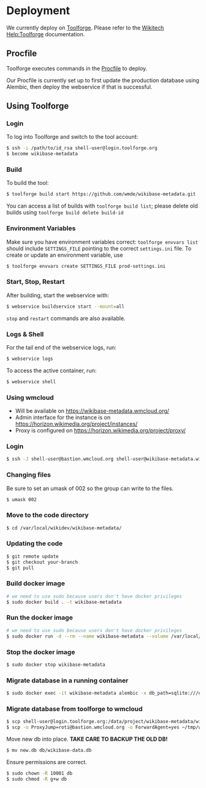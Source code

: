 # Deployment

We currently deploy on [Toolforge](https://toolsadmin.wikimedia.org/). Please refer to the [Wikitech Help:Toolforge](https://wikitech.wikimedia.org/wiki/Help:Toolforge) documentation.

## Procfile

Toolforge executes commands in the [Procfile](../Procfile) to deploy.

Our Procfile is currently set up to first update the production database using Alembic, then deploy the webservice if that is successful.

## Using Toolforge

### Login

To log into Toolforge and switch to the tool account:

```bash
$ ssh -i /path/to/id_rsa shell-user@login.toolforge.org
$ become wikibase-metadata
```

### Build

To build the tool:

```bash
$ toolforge build start https://github.com/wmde/wikibase-metadata.git
```

You can access a list of builds with `toolforge build list`; please delete old builds using `toolforge build delete build-id`

### Environment Variables

Make sure you have environment variables correct: `toolforge envvars list` should include `SETTINGS_FILE` pointing to the correct `settings.ini` file. To create or update an environment variable, use

```bash
$ toolforge envvars create SETTINGS_FILE prod-settings.ini
```

### Start, Stop, Restart

After building, start the webservice with:

```bash
$ webservice buildservice start --mount=all
```

`stop` and `restart` commands are also available.

### Logs & Shell

For the tail end of the webservice logs, run:

```bash
$ webservice logs
```

To access the active container, run:

```bash
$ webservice shell
```

### Using wmcloud

- Will be available on https://wikibase-metadata.wmcloud.org/
- Admin interface for the instance is on https://horizon.wikimedia.org/project/instances/
- Proxy is configured on https://horizon.wikimedia.org/project/proxy/

### Login

```bash
$ ssh -J shell-user@bastion.wmcloud.org shell-user@wikibase-metadata.wikidata-dev.eqiad1.wikimedia.cloud
```

### Changing files

Be sure to set an umask of 002 so the group can write to the files.

```bash
$ umask 002
```

### Move to the code directory

```bash
$ cd /var/local/wikidev/wikibase-metadata/
```

### Updating the code

```bash
$ git remote update
$ git checkout your-branch
$ git pull
```

### Build docker image

```bash
# we need to use sudo because users don't have docker privileges
$ sudo docker build . -t wikibase-metadata
```

### Run the docker image

```bash
# we need to use sudo because users don't have docker privileges
$ sudo docker run -d --rm --name wikibase-metadata --volume /var/local/wikidev/settings.ini:/app/settings.ini --volume /var/local/wikidev/db/:/app/db/ -p 8080:8080 wikibase-metadata
```

### Stop the docker image


```bash
$ sudo docker stop wikibase-metadata
```

### Migrate database in a running container

```bash
$ sudo docker exec -it wikibase-metadata alembic -x db_path=sqlite:///data/wikibase-data.db upgrade head
```

### Migrate database from toolforge to wmcloud

```bash
$ scp shell-user@login.toolforge.org:/data/project/wikibase-metadata/wikibase-data.db ~/tmp/wikibase-data.db
$ scp -o ProxyJump=roti@bastion.wmcloud.org -o ForwardAgent=yes ~/tmp/wikibase-data.db shell-user@wikibase-metadata.wikidata-dev.eqiad1.wikimedia.cloud:/var/local/wikidev/new.db
```

Move new db into place. **TAKE CARE TO BACKUP THE OLD DB!**
```bash
$ mv new.db db/wikibase-data.db
```

Ensure permissions are correct.
```bash
$ sudo chown -R 10001 db 
$ sudo chmod -R g+w db
```
